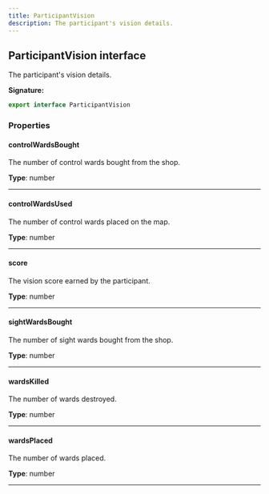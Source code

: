 ```yaml
---
title: ParticipantVision
description: The participant's vision details.
---
```


## ParticipantVision interface

The participant's vision details.

**Signature:**

```ts
export interface ParticipantVision 
```

### Properties

#### controlWardsBought

The number of control wards bought from the shop.



**Type**: number

---

#### controlWardsUsed

The number of control wards placed on the map.



**Type**: number

---

#### score

The vision score earned by the participant.



**Type**: number

---

#### sightWardsBought

The number of sight wards bought from the shop.



**Type**: number

---

#### wardsKilled

The number of wards destroyed.



**Type**: number

---

#### wardsPlaced

The number of wards placed.



**Type**: number

---

